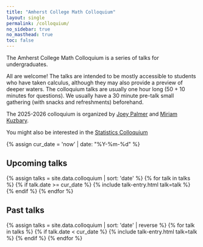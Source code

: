 ```yaml
---
title: "Amherst College Math Colloquium"
layout: single
permalink: /colloquium/
no_sidebar: true
no_masthead: true
toc: false
---
```


<script>
$(document).ready(function() {
  $('.toggle-abstract').click(function() {
    var abstractDiv = $(this).next('.talk-abstract');
    abstractDiv.toggle(); // Toggle visibility

    // Change button text based on visibility
    if (abstractDiv.is(':visible')) {
      $(this).text('Hide Abstract');
    } else {
      $(this).text('Show Abstract');
    }
  });
});
</script>

<script>
$(document).ready(function() {
  $('.toggle-bio').click(function() {
    var abstractDiv = $(this).next('.talk-bio');
    abstractDiv.toggle(); // Toggle visibility

    // Change button text based on visibility
    if (abstractDiv.is(':visible')) {
      $(this).text('Hide Bio');
    } else {
      $(this).text('Show Bio');
    }
  });
});
</script>


<style>
.seminar-talk {
  margin-bottom: 20px;
}

.talk-title {
  display: inline-block;
  margin-right: 10px;
}

.toggle-abstract, .toggle-bio {
  background-color: #007BFF;
  color: white;
  border: none;
  padding: 2px 5px;
  cursor: pointer;
  border-radius: 5px;
}

.toggle-abstract:hover {
  background-color: #0056b3;
}
</style>

The Amherst College Math Colloquium is a series of talks for undergraduates.

All are welcome! The talks are intended to be mostly accessible to students who have taken calculus, although they may also provide a preview of deeper waters. The colloquium talks are usually one hour long (50 + 10 minutes for questions). We usually have a 30 minute pre-talk small gathering (with snacks and refreshments) beforehand.

The 2025-2026 colloquium is organized by [Joey Palmer](https://sites.google.com/view/jpalmer/) and [Miriam Kuzbary](https://www.kuzbarymath.com).

You might also be interested in the [Statistics Colloquium](https://nhorton.people.amherst.edu/colloquia/)


{% assign cur_date = 'now' | date: "%Y-%m-%d" %}
## Upcoming talks
{% assign talks = site.data.colloquium | sort: 'date' %}
{% for talk in talks %}
  {% if talk.date >= cur_date %} {% include talk-entry.html talk=talk %} {% endif %}
{% endfor %}

## Past talks
{% assign talks = site.data.colloquium | sort: 'date' | reverse %}
{% for talk in talks %}
  {% if talk.date < cur_date %} {% include talk-entry.html talk=talk %} {% endif %}
{% endfor %}

